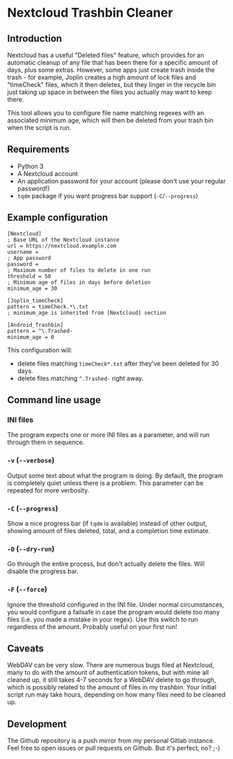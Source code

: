 # Nextcloud Trashbin Cleaner

## Introduction

Nextcloud has a useful "Deleted files" feature, which provides for an
automatic cleanup of any file that has been there for a specific amount of
days, plus some extras. However, some apps just create trash inside the
trash - for example, Joplin creates a high amount of lock files and
"timeCheck" files, which it then deletes, but they linger in the recycle bin
just taking up space in between the files you actually may want to keep there.

This tool allows you to configure file name matching regexes with an
associated minimum age, which will then be deleted from your trash bin when
the script is run.

## Requirements

* Python 3
* A Nextcloud account
* An application password for your account (please don't use your regular password!)
* `tqdm` package if you want progress bar support (`-C`/`--progress`)

## Example configuration

```
[Nextcloud]
; Base URL of the Nextcloud instance
url = https://nextcloud.example.com
username =
; App password
password =
; Maximum number of files to delete in one run
threshold = 50
; Minimum age of files in days before deletion
minimum_age = 30

[Joplin_timeCheck]
pattern = timeCheck.*\.txt
; minimum_age is inherited from [Nextcloud] section

[Android_Trashbin]
pattern = ^\.Trashed-
minimum_age = 0
```

This configuration will:

* delete files matching `timeCheck*.txt` after they've been deleted for 30 days.
* delete files matching `^.Trashed-` right away.

## Command line usage

### INI files

The program expects one or more INI files as a parameter, and will run
through them in sequence.

### `-v` (`--verbose`)

Output some text about what the program is doing. By default, the program is
completely quiet unless there is a problem. This parameter can be repeated for
more verbosity.

### `-C` (`--progress`)

Show a nice progress bar (if `tqdm` is available) instead of other output,
showing amount of files deleted, total, and a completion time estimate.

### `-D` (`--dry-run`)

Go through the entire process, but don't actually delete the files. Will
disable the progress bar.

### `-F` (`--force`)

Ignore the threshold configured in the INI file. Under normal circumstances,
you would configure a failsafe in case the program would delete too many files
(i.e. you made a mistake in your regex). Use this switch to run regardless
of the amount. Probably useful on your first run!

## Caveats

WebDAV can be very slow. There are numerous bugs filed at Nextcloud, many to
do with the amount of authentication tokens, but with mine all cleaned up,
it still takes 4-7 seconds for a WebDAV delete to go through, which is
possibly related to the amount of files in my trashbin. Your initial script
run may take hours, depending on how many files need to be cleaned up.

## Development

The Github repository is a push mirror from my personal Gitlab instance.
Feel free to open issues or pull requests on Github. But it's perfect, no? ;-)
